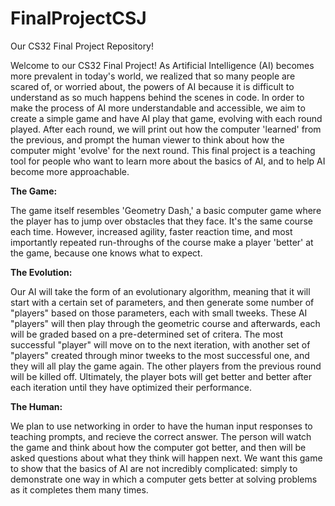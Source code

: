 # FinalProjectCSJ
Our CS32 Final Project Repository!


Welcome to our CS32 Final Project! As Artificial Intelligence (AI) becomes more prevalent in today's world, we realized that so many people are scared of, or worried about, the powers of AI because it is difficult to understand as so much happens behind the scenes in code. In order to make the process of AI more understandable and accessible, we aim to create a simple game and have AI play that game, evolving with each round played. After each round, we will print out how the computer 'learned' from the previous, and prompt the human viewer to think about how the computer might 'evolve' for the next round. This final project is a teaching tool for people who want to learn more about the basics of AI, and to help AI become more approachable. 


**The Game:**

The game itself resembles 'Geometry Dash,' a basic computer game where the player has to jump over obstacles that they face. It's the same course each time. However, increased agility, faster reaction time, and most importantly repeated run-throughs of the course make a player 'better' at the game, because one knows what to expect. 

**The Evolution:**

Our AI will take the form of an evolutionary algorithm, meaning that it will start with a certain set of parameters, and then generate some number of "players" based on those parameters, each with small tweeks. These AI "players" will then play through the geometric course and afterwards, each will be graded based on a pre-determined set of critera. The most successful "player" will move on to the next iteration, with another set of "players" created through minor tweeks to the most successful one, and they will all play the game again. The other players from the previous round will be killed off. Ultimately, the player bots will get better and better after each iteration until they have optimized their performance. 

**The Human:**

We plan to use networking in order to have the human input responses to teaching prompts, and recieve the correct answer. The person will watch the game and think about how the computer got better, and then will be asked questions about what they think will happen next. We want this game to show that the basics of AI are not incredibly complicated: simply to demonstrate one way in which a computer gets better at solving problems as it completes them many times. 
